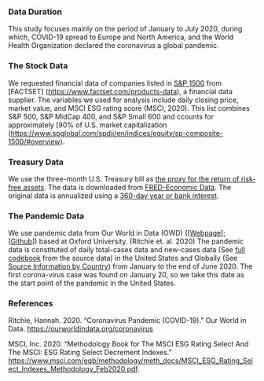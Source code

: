### Data Duration
This study focuses mainly on the period of January to July 2020, during which, COVID-19 spread to Europe and North America, and the World Health Organization declared the coronavirus a global pandemic.


### The Stock Data
We requested financial data of companies listed in [S&P 1500](https://www.money-zine.com/definitions/investing-dictionary/sp-1000-index/) from [FACTSET] (https://www.factset.com/products-data), a financial data supplier. The variables we used for analysis include daily closing price, market value, and MSCI ESG rating score (MSCI, 2020). This list combines S&P 500, S&P MidCap 400, and S&P Small 600 and ccounts for approximately [90% of U.S. market capitalization (https://www.spglobal.com/spdji/en/indices/equity/sp-composite-1500/#overview). 

### Treasury Data
We use the three-month U.S. Treasury bill as [the proxy for the return of risk-free assets](https://www.investopedia.com/terms/r/risk-freerate.asp). The data is downloaded from [FRED-Economic Data](https://fred.stlouisfed.org/series/DTB3). The original data is annualized using a [360-day year or bank interest](https://www.federalreserve.gov/releases/h15/).  

### The Pandemic Data

We use pandemic data from Our World in Data (OWD) ([[Webpage](https://ourworldindata.org/coronavirus-source-data)]; [[Github](https://github.com/owid/covid-19-data/tree/master/public/data)]) based at Oxford University. (Ritchie et. al. 2020)  The pandemic data is constituted of daily total-cases data and new-cases data (See [full codebook](https://github.com/owid/covid-19-data/blob/master/public/data/owid-covid-data-codebook.md) from the source data) in the United States and Globally (See [Source Information by Country](https://ourworldindata.org/coronavirus-testing#source-information-country-by-country)) from January to the end of June 2020. The first corona-virus case was found on January 20, so we take this date as the start point of the pandemic in the United States. 




### References

Ritchie, Hannah. 2020. “Coronavirus Pandemic (COVID-19).” Our World in Data. https://ourworldindata.org/coronavirus

MSCI, Inc. 2020. “Methodology Book for The MSCI ESG Rating Select And The MSCI: ESG Rating Select Decrement Indexes.” https://www.msci.com/eqb/methodology/meth_docs/MSCI_ESG_Rating_Select_Indexes_Methodology_Feb2020.pdf.
